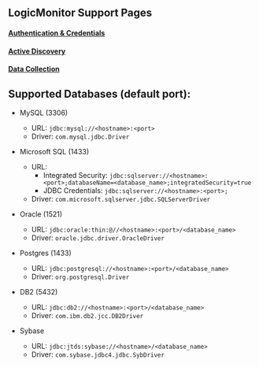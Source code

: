 ## LogicMonitor Support Pages

#### [Authentication & Credentials](https://www.logicmonitor.com/support/getting-started/advanced-logicmonitor-setup/defining-authentication-credentials/)

#### [Active Discovery](https://www.logicmonitor.com/support/datasources/active-discovery/jdbc-active-discovery/)

#### [Data Collection](https://www.logicmonitor.com/support/datasources/data-collection-methods/jdbc-data-collection/)

## Supported Databases (default port):
* MySQL (3306)
  * URL: ```jdbc:mysql://<hostname>:<port>```
  * Driver: ```com.mysql.jdbc.Driver```

* Microsoft SQL (1433)
  * URL: 
    * Integrated Security: ```jdbc:sqlserver://<hostname>:<port>;databaseName=<database_name>;integratedSecurity=true```
    * JDBC Credentials: ```jdbc:sqlserver://<hostname>:<port>;```
  * Driver: ```com.microsoft.sqlserver.jdbc.SQLServerDriver```

* Oracle (1521)
  * URL: ```jdbc:oracle:thin:@//<hostname>:<port>/<database_name>```
  * Driver: ```oracle.jdbc.driver.OracleDriver```

* Postgres (1433)
  * URL: ```jdbc:postgresql://<hostname>:<port>/<database_name>```
  * Driver: ```org.postgresql.Driver```

* DB2 (5432)
  * URL: ```jdbc:db2://<hostname>:<port>/<database_name>```
  * Driver: ```com.ibm.db2.jcc.DB2Driver```

* Sybase 
  * URL: ```jdbc:jtds:sybase://<hostname>/<database_name>```
  * Driver: ```com.sybase.jdbc4.jdbc.SybDriver```
